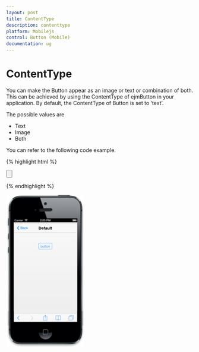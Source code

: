 ```yaml
---
layout: post
title: ContentType
description: contenttype
platform: Mobilejs
control: Button (Mobile)
documentation: ug
---
```


# ContentType

You can make the Button appear as an image or text or combination of both. This can be achieved by using the ContentType of ejmButton in your application. By default, the ContentType of Button is set to ‘text’.

The possible values are 

* Text
* Image
* Both

You can refer to the following code example.

{% highlight html %}

  <!--specify the button content-type-->               

  <input id="sample_button" type="button" data-role="ejmbutton" data-ej-text="button" data-ej-contenttype="text" />
 
{% endhighlight %}

![C:/Users/deepal/AppData/Local/Temp/SNAGHTML1022c115.PNG](ContentType_images/ContentType_img1.png)